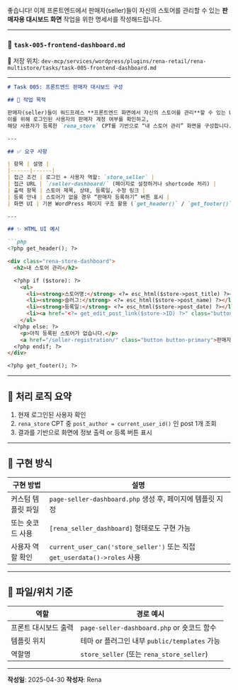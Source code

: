 좋습니다!
이제 프론트엔드에서 판매자(seller)들이 자신의 스토어를 관리할 수 있는 **판매자용 대시보드 화면** 작업을 위한 명세서를 작성해드립니다.

---

### 📄 `task-005-frontend-dashboard.md`

📁 저장 위치:
`dev-mcp/services/wordpress/plugins/rena-retail/rena-multistore/tasks/task-005-frontend-dashboard.md`

---

````markdown
# Task 005: 프론트엔드 판매자 대시보드 구성

## 🧩 작업 목적

판매자(seller)들이 워드프레스 **프론트엔드 화면에서 자신의 스토어를 관리**할 수 있는 UI를 제공합니다.  
이를 위해 로그인된 사용자의 판매자 계정 여부를 확인하고,  
해당 사용자가 등록한 `rena_store` CPT를 기반으로 “내 스토어 관리” 화면을 구성합니다.

---

## ✅ 요구 사항

| 항목 | 설명 |
|------|------|
| 접근 조건 | 로그인 + 사용자 역할: `store_seller` |
| 접근 URL | `/seller-dashboard/` (페이지로 설정하거나 shortcode 처리) |
| 출력 항목 | 스토어 제목, 상태, 등록일, 수정 링크 |
| 등록 안내 | 스토어가 없을 경우 “판매자 등록하기” 버튼 표시 |
| 화면 UI | 기본 WordPress 페이지 구조 활용 (`get_header()` / `get_footer()`)

---

## ✨ HTML UI 예시

```php
<?php get_header(); ?>

<div class="rena-store-dashboard">
  <h2>내 스토어 관리</h2>

  <?php if ($store): ?>
    <ul>
      <li><strong>스토어명:</strong> <?= esc_html($store->post_title) ?></li>
      <li><strong>슬러그:</strong> <?= esc_html($store->post_name) ?></li>
      <li><strong>등록일:</strong> <?= esc_html($store->post_date) ?></li>
      <li><a href="<?= get_edit_post_link($store->ID) ?>" class="button">스토어 정보 수정</a></li>
    </ul>
  <?php else: ?>
    <p>아직 등록된 스토어가 없습니다.</p>
    <a href="/seller-registration/" class="button button-primary">판매자 등록하기</a>
  <?php endif; ?>
</div>

<?php get_footer(); ?>
````

---

## 🧩 처리 로직 요약

1. 현재 로그인된 사용자 확인
2. `rena_store` CPT 중 `post_author = current_user_id()` 인 post 1개 조회
3. 결과를 기반으로 화면에 정보 출력 or 등록 버튼 표시

---

## 🧠 구현 방식

| 구현 방법      | 설명                                                                  |
| ---------- | ------------------------------------------------------------------- |
| 커스텀 템플릿 파일 | `page-seller-dashboard.php` 생성 후, 페이지에 템플릿 지정                       |
| 또는 숏코드 사용  | `[rena_seller_dashboard]` 형태로도 구현 가능                                |
| 사용자 역할 확인  | `current_user_can('store_seller')` 또는 직접 `get_userdata()->roles` 사용 |

---

## 📂 파일/위치 기준

| 역할          | 경로 예시                                   |
| ----------- | --------------------------------------- |
| 프론트 대시보드 출력 | `page-seller-dashboard.php` or 숏코드 함수   |
| 템플릿 위치      | 테마 or 플러그인 내부 `public/templates` 가능     |
| 역할명         | `store_seller` (또는 `rena_store_seller`) |

---



**작성일**: 2025-04-30
**작성자**: Rena

```

